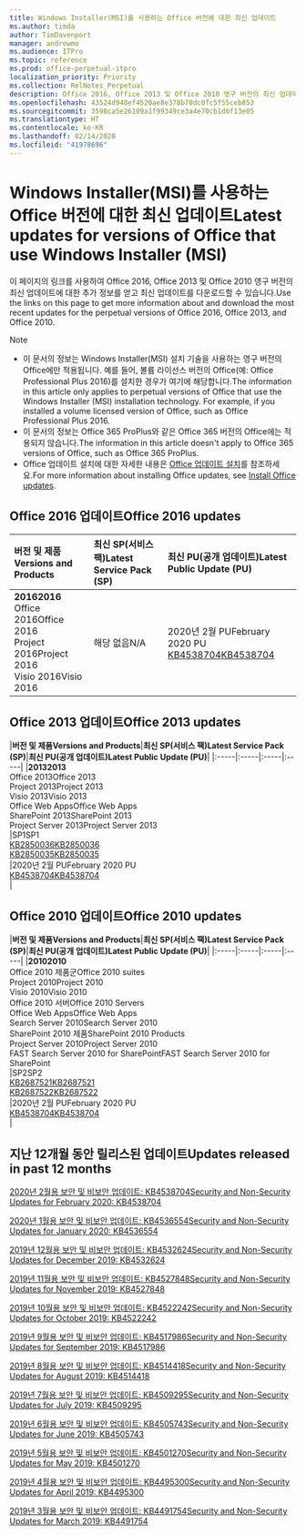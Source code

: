 ```yaml
---
title: Windows Installer(MSI)를 사용하는 Office 버전에 대한 최신 업데이트
ms.author: timda
author: TimDavenport
manager: andrewmo
ms.audience: ITPro
ms.topic: reference
ms.prod: office-perpetual-itpro
localization_priority: Priority
ms.collection: RelNotes_Perpetual
description: Office 2016, Office 2013 및 Office 2010 영구 버전의 최신 업데이트 정보에 대한 링크를 IT 전문가에게 제공합니다.
ms.openlocfilehash: 43524d948ef4520ae8e378b70dc0fc5f55ceb853
ms.sourcegitcommit: 3598ca5e26109a1f99349ce3a4e70cb1d6f13e05
ms.translationtype: HT
ms.contentlocale: ko-KR
ms.lasthandoff: 02/14/2020
ms.locfileid: "41978696"
---
```

# <a name="latest-updates-for-versions-of-office-that-use-windows-installer-msi"></a><span data-ttu-id="0ecda-103">Windows Installer(MSI)를 사용하는 Office 버전에 대한 최신 업데이트</span><span class="sxs-lookup"><span data-stu-id="0ecda-103">Latest updates for versions of Office that use Windows Installer (MSI)</span></span>

<span data-ttu-id="0ecda-104">이 페이지의 링크를 사용하여 Office 2016, Office 2013 및 Office 2010 영구 버전의 최신 업데이트에 대한 추가 정보를 얻고 최신 업데이트를 다운로드할 수 있습니다.</span><span class="sxs-lookup"><span data-stu-id="0ecda-104">Use the links on this page to get more information about and download the most recent updates for the perpetual versions of Office 2016, Office 2013, and Office 2010.</span></span>
  
 
> [!NOTE]
> - <span data-ttu-id="0ecda-p101">이 문서의 정보는 Windows Installer(MSI) 설치 기술을 사용하는 영구 버전의 Office에만 적용됩니다. 예를 들어, 볼륨 라이선스 버전의 Office(예: Office Professional Plus 2016)를 설치한 경우가 여기에 해당합니다.</span><span class="sxs-lookup"><span data-stu-id="0ecda-p101">The information in this article only applies to perpetual versions of Office that use the Windows Installer (MSI) installation technology. For example, if you installed a volume licensed version of Office, such as Office Professional Plus 2016.</span></span>
> - <span data-ttu-id="0ecda-107">이 문서의 정보는 Office 365 ProPlus와 같은 Office 365 버전의 Office에는 적용되지 않습니다.</span><span class="sxs-lookup"><span data-stu-id="0ecda-107">The information in this article doesn't apply to Office 365 versions of Office, such as Office 365 ProPlus.</span></span>
> - <span data-ttu-id="0ecda-108">Office 업데이트 설치에 대한 자세한 내용은 [Office 업데이트 설치](https://support.office.com/article/2ab296f3-7f03-43a2-8e50-46de917611c5)를 참조하세요.</span><span class="sxs-lookup"><span data-stu-id="0ecda-108">For more information about installing Office updates, see [Install Office updates](https://support.office.com/article/2ab296f3-7f03-43a2-8e50-46de917611c5).</span></span> 


## <a name="office-2016-updates"></a><span data-ttu-id="0ecda-109">Office 2016 업데이트</span><span class="sxs-lookup"><span data-stu-id="0ecda-109">Office 2016 updates</span></span>

|<span data-ttu-id="0ecda-110">**버전 및 제품**</span><span class="sxs-lookup"><span data-stu-id="0ecda-110">**Versions and Products**</span></span>|<span data-ttu-id="0ecda-111">**최신 SP(서비스 팩)**</span><span class="sxs-lookup"><span data-stu-id="0ecda-111">**Latest Service Pack (SP)**</span></span>|<span data-ttu-id="0ecda-112">**최신 PU(공개 업데이트)**</span><span class="sxs-lookup"><span data-stu-id="0ecda-112">**Latest Public Update (PU)**</span></span>|
|:-----|:-----|:-----|
|<span data-ttu-id="0ecda-113">**2016**</span><span class="sxs-lookup"><span data-stu-id="0ecda-113">**2016**</span></span> <br/> <span data-ttu-id="0ecda-114">Office 2016</span><span class="sxs-lookup"><span data-stu-id="0ecda-114">Office 2016</span></span>  <br/> <span data-ttu-id="0ecda-115">Project 2016</span><span class="sxs-lookup"><span data-stu-id="0ecda-115">Project 2016</span></span>  <br/> <span data-ttu-id="0ecda-116">Visio 2016</span><span class="sxs-lookup"><span data-stu-id="0ecda-116">Visio 2016</span></span>  <br/> |<span data-ttu-id="0ecda-117">해당 없음</span><span class="sxs-lookup"><span data-stu-id="0ecda-117">N/A</span></span>  <br/> |<span data-ttu-id="0ecda-118">2020년 2월 PU</span><span class="sxs-lookup"><span data-stu-id="0ecda-118">February 2020 PU</span></span>  <br/> [<span data-ttu-id="0ecda-119">KB4538704</span><span class="sxs-lookup"><span data-stu-id="0ecda-119">KB4538704</span></span>](https://support.microsoft.com/help/4538704) <br/> |
   
## <a name="office-2013-updates"></a><span data-ttu-id="0ecda-120">Office 2013 업데이트</span><span class="sxs-lookup"><span data-stu-id="0ecda-120">Office 2013 updates</span></span>

|<span data-ttu-id="0ecda-121">**버전 및 제품**</span><span class="sxs-lookup"><span data-stu-id="0ecda-121">**Versions and Products**</span></span>|<span data-ttu-id="0ecda-122">**최신 SP(서비스 팩)**</span><span class="sxs-lookup"><span data-stu-id="0ecda-122">**Latest Service Pack (SP)**</span></span>|<span data-ttu-id="0ecda-123">**최신 PU(공개 업데이트)**</span><span class="sxs-lookup"><span data-stu-id="0ecda-123">**Latest Public Update (PU)**</span></span>|
|:-----|:-----|:-----|:-----|
|<span data-ttu-id="0ecda-124">**2013**</span><span class="sxs-lookup"><span data-stu-id="0ecda-124">**2013**</span></span> <br/> <span data-ttu-id="0ecda-125">Office 2013</span><span class="sxs-lookup"><span data-stu-id="0ecda-125">Office 2013</span></span>  <br/> <span data-ttu-id="0ecda-126">Project 2013</span><span class="sxs-lookup"><span data-stu-id="0ecda-126">Project 2013</span></span>  <br/> <span data-ttu-id="0ecda-127">Visio 2013</span><span class="sxs-lookup"><span data-stu-id="0ecda-127">Visio 2013</span></span>  <br/> <span data-ttu-id="0ecda-128">Office Web Apps</span><span class="sxs-lookup"><span data-stu-id="0ecda-128">Office Web Apps</span></span>  <br/> <span data-ttu-id="0ecda-129">SharePoint 2013</span><span class="sxs-lookup"><span data-stu-id="0ecda-129">SharePoint 2013</span></span>  <br/> <span data-ttu-id="0ecda-130">Project Server 2013</span><span class="sxs-lookup"><span data-stu-id="0ecda-130">Project Server 2013</span></span>  <br/> |<span data-ttu-id="0ecda-131">SP1</span><span class="sxs-lookup"><span data-stu-id="0ecda-131">SP1</span></span> <br/> [<span data-ttu-id="0ecda-132">KB2850036</span><span class="sxs-lookup"><span data-stu-id="0ecda-132">KB2850036</span></span>](https://support.microsoft.com/kb/2850036) <br/>[<span data-ttu-id="0ecda-133">KB2850035</span><span class="sxs-lookup"><span data-stu-id="0ecda-133">KB2850035</span></span>](https://support.microsoft.com/kb/2850035) <br/> |<span data-ttu-id="0ecda-134">2020년 2월 PU</span><span class="sxs-lookup"><span data-stu-id="0ecda-134">February 2020 PU</span></span>  <br/> [<span data-ttu-id="0ecda-135">KB4538704</span><span class="sxs-lookup"><span data-stu-id="0ecda-135">KB4538704</span></span>](https://support.microsoft.com/help/4538704) <br/> |
   
## <a name="office-2010-updates"></a><span data-ttu-id="0ecda-136">Office 2010 업데이트</span><span class="sxs-lookup"><span data-stu-id="0ecda-136">Office 2010 updates</span></span>

|<span data-ttu-id="0ecda-137">**버전 및 제품**</span><span class="sxs-lookup"><span data-stu-id="0ecda-137">**Versions and Products**</span></span>|<span data-ttu-id="0ecda-138">**최신 SP(서비스 팩)**</span><span class="sxs-lookup"><span data-stu-id="0ecda-138">**Latest Service Pack (SP)**</span></span>|<span data-ttu-id="0ecda-139">**최신 PU(공개 업데이트)**</span><span class="sxs-lookup"><span data-stu-id="0ecda-139">**Latest Public Update (PU)**</span></span>|
|:-----|:-----|:-----|:-----|
|<span data-ttu-id="0ecda-140">**2010**</span><span class="sxs-lookup"><span data-stu-id="0ecda-140">**2010**</span></span> <br/> <span data-ttu-id="0ecda-141">Office 2010 제품군</span><span class="sxs-lookup"><span data-stu-id="0ecda-141">Office 2010 suites</span></span>  <br/> <span data-ttu-id="0ecda-142">Project 2010</span><span class="sxs-lookup"><span data-stu-id="0ecda-142">Project 2010</span></span>  <br/> <span data-ttu-id="0ecda-143">Visio 2010</span><span class="sxs-lookup"><span data-stu-id="0ecda-143">Visio 2010</span></span>  <br/> <span data-ttu-id="0ecda-144">Office 2010 서버</span><span class="sxs-lookup"><span data-stu-id="0ecda-144">Office 2010 Servers</span></span>  <br/> <span data-ttu-id="0ecda-145">Office Web Apps</span><span class="sxs-lookup"><span data-stu-id="0ecda-145">Office Web Apps</span></span>  <br/> <span data-ttu-id="0ecda-146">Search Server 2010</span><span class="sxs-lookup"><span data-stu-id="0ecda-146">Search Server 2010</span></span>  <br/> <span data-ttu-id="0ecda-147">SharePoint 2010 제품</span><span class="sxs-lookup"><span data-stu-id="0ecda-147">SharePoint 2010 Products</span></span>  <br/> <span data-ttu-id="0ecda-148">Project Server 2010</span><span class="sxs-lookup"><span data-stu-id="0ecda-148">Project Server 2010</span></span>  <br/> <span data-ttu-id="0ecda-149">FAST Search Server 2010 for SharePoint</span><span class="sxs-lookup"><span data-stu-id="0ecda-149">FAST Search Server 2010 for SharePoint</span></span>  <br/> |<span data-ttu-id="0ecda-150">SP2</span><span class="sxs-lookup"><span data-stu-id="0ecda-150">SP2</span></span> <br/>[<span data-ttu-id="0ecda-151">KB2687521</span><span class="sxs-lookup"><span data-stu-id="0ecda-151">KB2687521</span></span>](https://support.microsoft.com/kb/2687521) <br/> [<span data-ttu-id="0ecda-152">KB2687522</span><span class="sxs-lookup"><span data-stu-id="0ecda-152">KB2687522</span></span>](https://support.microsoft.com/kb/2687522) <br/> |<span data-ttu-id="0ecda-153">2020년 2월 PU</span><span class="sxs-lookup"><span data-stu-id="0ecda-153">February 2020 PU</span></span>  <br/> [<span data-ttu-id="0ecda-154">KB4538704</span><span class="sxs-lookup"><span data-stu-id="0ecda-154">KB4538704</span></span>](https://support.microsoft.com/help/4538704) <br/>|
   

   
## <a name="updates-released-in-past-12-months"></a><span data-ttu-id="0ecda-155">지난 12개월 동안 릴리스된 업데이트</span><span class="sxs-lookup"><span data-stu-id="0ecda-155">Updates released in past 12 months</span></span>

[<span data-ttu-id="0ecda-156">2020년 2월용 보안 및 비보안 업데이트: KB4538704</span><span class="sxs-lookup"><span data-stu-id="0ecda-156">Security and Non-Security Updates for February 2020: KB4538704</span></span>](https://support.microsoft.com/help/4538704)

[<span data-ttu-id="0ecda-157">2020년 1월용 보안 및 비보안 업데이트: KB4536554</span><span class="sxs-lookup"><span data-stu-id="0ecda-157">Security and Non-Security Updates for January 2020: KB4536554</span></span>](https://support.microsoft.com/help/4536554)

[<span data-ttu-id="0ecda-158">2019년 12월용 보안 및 비보안 업데이트: KB4532624</span><span class="sxs-lookup"><span data-stu-id="0ecda-158">Security and Non-Security Updates for December 2019: KB4532624</span></span>](https://support.microsoft.com/help/4532624)

[<span data-ttu-id="0ecda-159">2019년 11월용 보안 및 비보안 업데이트: KB4527848</span><span class="sxs-lookup"><span data-stu-id="0ecda-159">Security and Non-Security Updates for November 2019: KB4527848</span></span>](https://support.microsoft.com/help/4527848)

[<span data-ttu-id="0ecda-160">2019년 10월용 보안 및 비보안 업데이트: KB4522242</span><span class="sxs-lookup"><span data-stu-id="0ecda-160">Security and Non-Security Updates for October 2019: KB4522242</span></span>](https://support.microsoft.com/help/4522242)

[<span data-ttu-id="0ecda-161">2019년 9월용 보안 및 비보안 업데이트: KB4517986</span><span class="sxs-lookup"><span data-stu-id="0ecda-161">Security and Non-Security Updates for September 2019: KB4517986</span></span>](https://support.microsoft.com/help/4517986 )

[<span data-ttu-id="0ecda-162">2019년 8월용 보안 및 비보안 업데이트: KB4514418</span><span class="sxs-lookup"><span data-stu-id="0ecda-162">Security and Non-Security Updates for August 2019: KB4514418</span></span>](https://support.microsoft.com/help/4514418)

[<span data-ttu-id="0ecda-163">2019년 7월용 보안 및 비보안 업데이트: KB4509295</span><span class="sxs-lookup"><span data-stu-id="0ecda-163">Security and Non-Security Updates for July 2019: KB4509295</span></span>](https://support.microsoft.com/help/4509295)

[<span data-ttu-id="0ecda-164">2019년 6월용 보안 및 비보안 업데이트: KB4505743</span><span class="sxs-lookup"><span data-stu-id="0ecda-164">Security and Non-Security Updates for June 2019: KB4505743</span></span>](https://support.microsoft.com/help/4505743)

[<span data-ttu-id="0ecda-165">2019년 5월용 보안 및 비보안 업데이트: KB4501270</span><span class="sxs-lookup"><span data-stu-id="0ecda-165">Security and Non-Security Updates for May 2019: KB4501270 </span></span>](https://support.microsoft.com/help/4501270)

[<span data-ttu-id="0ecda-166">2019년 4월용 보안 및 비보안 업데이트: KB4495300</span><span class="sxs-lookup"><span data-stu-id="0ecda-166">Security and Non-Security Updates for April 2019: KB4495300</span></span>](https://support.microsoft.com/help/4495300)

[<span data-ttu-id="0ecda-167">2019년 3월용 보안 및 비보안 업데이트: KB4491754</span><span class="sxs-lookup"><span data-stu-id="0ecda-167">Security and Non-Security Updates for March 2019: KB4491754</span></span>](https://support.microsoft.com/help/4491754) 










 

   

   

  


  
 
  
 
  

  
   
  
